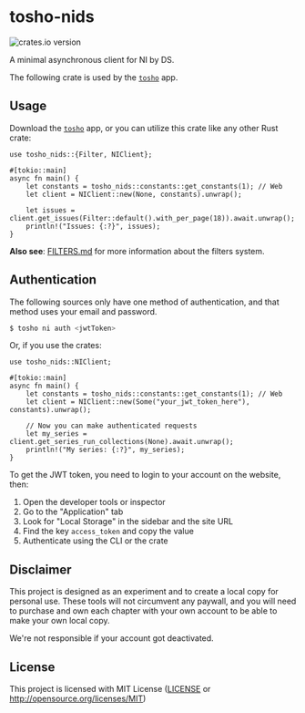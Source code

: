 # tosho-nids

![crates.io version](https://img.shields.io/crates/v/tosho-nids)

A minimal asynchronous client for NI by DS.

The following crate is used by the [`tosho`](https://crates.io/crates/tosho) app.

## Usage

Download the [`tosho`](https://crates.io/crates/tosho) app, or you can utilize this crate like any other Rust crate:

```rust,no_run
use tosho_nids::{Filter, NIClient};

#[tokio::main]
async fn main() {
    let constants = tosho_nids::constants::get_constants(1); // Web
    let client = NIClient::new(None, constants).unwrap();

    let issues = client.get_issues(Filter::default().with_per_page(18)).await.unwrap();
    println!("Issues: {:?}", issues);
}
```

**Also see**: [FILTERS.md][filters-example] for more information about the filters system.

## Authentication

The following sources only have one method of authentication, and that method uses your email and password.

```bash
$ tosho ni auth <jwtToken>
```

Or, if you use the crates:

```rust,no_run
use tosho_nids::NIClient;

#[tokio::main]
async fn main() {
    let constants = tosho_nids::constants::get_constants(1); // Web
    let client = NIClient::new(Some("your_jwt_token_here"), constants).unwrap();
    
    // Now you can make authenticated requests
    let my_series = client.get_series_run_collections(None).await.unwrap();
    println!("My series: {:?}", my_series);
}
```

To get the JWT token, you need to login to your account on the website, then:
1. Open the developer tools or inspector
2. Go to the "Application" tab
3. Look for "Local Storage" in the sidebar and the site URL
4. Find the key `access_token` and copy the value
5. Authenticate using the CLI or the crate

## Disclaimer

This project is designed as an experiment and to create a local copy for personal use. These tools will not circumvent any paywall, and you will need to purchase and own each chapter with your own account to be able to make your own local copy.

We're not responsible if your account got deactivated.

## License

This project is licensed with MIT License ([LICENSE](https://github.com/noaione/tosho-mango/blob/master/LICENSE) or <http://opensource.org/licenses/MIT>)

[filters-example]: https://github.com/noaione/tosho-mango/blob/feature/src-nids/tosho_nids/FILTERS.md
